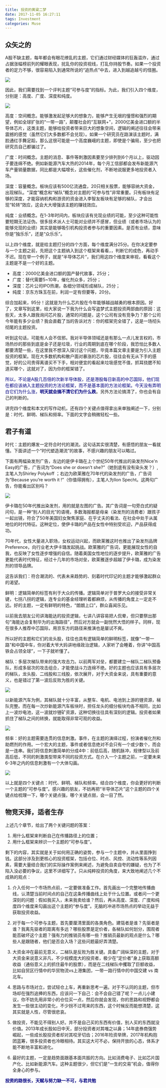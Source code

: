 ```yaml
---
title: 投资的黄粱二梦
date: 2017-11-05 16:27:11
tags: Investment
categories: Muse
---
```

## 众矢之的

A股不缺主题，每年都会有眼花缭乱的主题，它们通过财经媒体的狂轰滥炸，通过占据涨幅榜前列的耀眼表现，扰乱你的投资视线，打乱你持股节奏。如果一个投资者的定力不够，很容易陷入到通常所说的“追热点”中去，进入到越追越亏的怪圈。

![](https://raw.githubusercontent.com/Hunglish/Blog-Photos/master/picture/20171105invest201.jpeg)

因此，我们需要找到一个评判主题“可参与度”的指标。为此，我们引入四个维度，分别是：高度、广度、深度和纯度。

![](https://raw.githubusercontent.com/Hunglish/Blog-Photos/master/picture/20171105invest202.jpeg)

高度：空间概念。能够激发起足够大的想象力，能够产生无垠的憧憬和强烈的期望，例如全球扩张的“一带一路”，颠覆社会的“互联网+”，2000亿美金进口额的半导体芯片，这类主题，能够给投资者带来巨大的想象空间，逻辑的阐述往往会带来震撼的感觉（虽然它们大多数都不会兑现）。如果一个研究员在路演该主题时，满脸通红手舞足蹈，那么这很可能是一个高度巍峨的主题，即使是个骗局，至少也把研究员自己都骗过了。

广度：时间概念。主题的消息、事件等刺激因素要至少排列到6个月以上，驱动因子要连绵不绝。例如新能源汽车大热的2014年，每个月工信部都会发布新能源汽车产量销量数据，同比都是大幅增长，这些催化剂，不断地说服更多地投资者入场。

深度：容量概念。板块应该有500亿流通盘，20只相关股票，能够容纳大资金，出现梯队。“深度”概念和“梯队”概念对主题的“可参与性”非常重要。只有板块有足够的深度，才能容纳机构和游资的资金进入李智友板块有足够的梯队，才会出现“轮转”效应，这会大大增强该主题的赚钱效应。

纯度：业绩概念。在1-3年时间内，板块应该有兑现业绩的可能，至少这种可能性要短期无法证伪。很多技术派人士可能对业绩并不感冒，但业绩（或者市场认为的能够兑现的业绩）其实是能够吸引机构投资者参与的重要因素。是否有业绩，意味你是“独乐乐”，还是“众乐乐”。

以上四个维度，就是给主题打分的四个方面，每个维度满分25分。在你决定要参与一个主题之前，先把这个主题纳入到这个框架来看看，，判断它的成色，再动手不迟。现在举一个例子，就是“半导体芯片“，我们用这四个维度来审视，看看这个主题是不是一个好的主题。

- 高度：2000亿美金进口额的国产替代故事，25分；
- 广度：替代需要5~10年，催化剂众多，25分；
- 深度：芯片公司IPO热潮，各细分领域形成梯队，25分；
- 纯度：京东方珠玉在前，利润一定有但要等，20分。

综合加起来，95分！这就是为什么芯片股在今年能够越战越勇的根本原因。好了，文章写到这里，给大家说一下我为什么会写盗梦式主题投资两部曲的原因：这些天，太多人跟我询问芯片股，通常的问题是，这个公司有没有竞争力？那个公司今年能有多少业绩？我会直截了当的告诉对方：你的框架完全错了，这是一场彻头彻尾的主题投资。

听到这句话，可能有人会不信邪。我对半导体领域还是有那么一点儿发言权的，市场热炒的那些到底是金子还是垃圾，行业的周期到底在哪个阶段，我恐怕比多数人都要清楚一些，在这里我不想深入探讨这个问题，毕竟本篇文章主要是为引入主题投资的框架。现在大多数机构和散户面对暴涨的芯片股，往往会有无从下手的感觉，好的公司贵得离谱买不下手，相对便宜的看起来垃圾感觉不值，抓耳挠腮不知道买哪个，这就对了，因为你的框架错了。

<font color = navy>所以，不论是A股几百倍的次新半导体股，还是港股每日新高的中芯国际，他们现在都应该纳入主题投资的方法论框架，而不是基本面的方法论框架。今天没有弄明白它们为什么涨，**明天就会搞不清它们为什么跌**</font>。另外方法论搞清了，你也会有自己的判断的。

讲完四个维度和本文的写作动机，还有四个关键点值得拿出来单独阐述一下，分别是：时代、鲜明、梯队和频率。下面的文字会稍微轻松一些。

## 君子有道

时代：主题的爆发一定符合时代的潮流。这句话其实很清楚，有感悟的朋友一看就懂。下面讲述一个“时代塑造潮流”的故事，不感兴趣的朋友可以略过。

下面有两幅染发剂广告，左边的是伊卡璐在上个世纪50年代推出的染发剂Nice'n Easy的广告，广告词为“Does she or doesn’t she?”（她到底有没有染头发？）,主笔人为Shirley Polykoff ；右边为欧莱雅在70年代的染发剂的广告，广告词为“Because you’re worth it !”（你值得拥有），主笔人为Ilon Specht。这两句广告，你能看出区别吗？

![](https://raw.githubusercontent.com/Hunglish/Blog-Photos/master/picture/20171105invest203.jpeg)

伊卡璐在50年代推出染发剂，用的就是左图的广告。其广告词是一句旁白式的疑问句，是一种“别人的目光”的语境，多数海报都是母亲（染发剂的消费者）跟孩子一起出镜，符合了50年美国妇女聚焦家庭、在乎丈夫的看法、在社会中处于从属地位的时代特征。这种定位，使伊卡璐的产品在女性中特别受欢迎，产品获得成功。

70年代，女性大量进入职场，女权运动兴起，而欧莱雅这时也推出了染发剂品牌Preference，向行业老大伊卡璐发起挑战。欧莱雅的广告词，更能展现女性的自我，也反映了女性逐步增强的自信。随着美国女性地位的逐步提升，欧莱雅的广告更能代表时代特征，经过十几年的市场对垒，欧莱雅逐步超越了伊卡璐，成为染发剂的领导品牌。

这告诉我们：符合潮流的、代表未来趋势的、刻着时代印记的主题才能够激起群众的渴望。

鲜明：逻辑简单的标签有利于大众的传播。逻辑简单对于普罗大众的接受非常关键，七拐八拐的逻辑，连专业的基金经理听着都麻烦，从传播的角度上一定走不远。好的主题，一定有鲜明的特色，“朗朗上口”，群众喜闻乐见。

以前我去朋友公司讲海能达的投资逻辑，七讲八讲容易把人侃晕，但只要祭出那句“海能达会复制华为的出海路径”，然后对方就会一副恍然大悟的样子。同样，现在很多人推荐中芯国际，用京东方的路径来推演也是屡试不爽。

所以好的主题和它们的龙头股，往往也具有逻辑简单的鲜明标签，就像“一带一路”和中国中车，你对着大爷大妈讲地缘政治逻辑，人家听了会睡着，你讲“中国高铁会占领全球”，一下子就听懂了。

梯队：多层次梯队带来的强大攻击力。以前两军对垒，都要建立一梯队二梯队预备队，形成多层次的攻击组合，才能使战斗力连绵不绝。好的主题也应该具有多层次的梯队，龙头股、二线股和三线股，依次展开，对于大资金来说，具有重要的意义，也是错过了第一波后反败为胜的关键。

![](https://raw.githubusercontent.com/Hunglish/Blog-Photos/master/picture/20171105invest204.jpeg)

以新能源汽车为例，其梯队就十分丰富，从整车、电机、电池到上游的锂资源，梯队完整。而在每一次炒新能源汽车板块时，担任龙头的细分板块均各不相同，比如上一波炒电池，这一波就炒锂矿资源，这种切换往往具有深刻的逻辑。投资者如果抓住了梯队之间的转换，就能取得非常可观的收益。

![](https://raw.githubusercontent.com/Hunglish/Blog-Photos/master/picture/20171105invest205.jpeg)

频率：好的主题需要连贯的信息刺激。事件，在主题的演绎过程，扮演者催化剂和助燃剂的作用。一个宏大的主题，事件或者信息绝对不会只有一个或少数个，而会是一连串。我们将信息刺激简单的分成4中：前低后高，随机脉冲，规律型以及前高后低，不同的刺激类型带来不同的投资方式。在介入一个主题之前，一定要未来6-3年之内的信息刺激有一个大体勾画。

![](https://raw.githubusercontent.com/Hunglish/Blog-Photos/master/picture/20171105invest206.jpeg)

以上就是四个关键点：时代、鲜明、梯队和频率。结合四个维度，你会更好的判断一个主题的“可参与度”。感兴趣的朋友，不妨再把“半导体芯片”这个主题的四个关键点给梳理一下，哪个关键点强，哪个关键点弱，会一目了然。

## 物竞天择，适者生存

上述几个章节，给出了两个关键问题的答案：

1. 用什么框架来判断自己在传播路径上的位置；
2. 用什么框架来辨识一个主题的“可参与度”。

剩下的内容，其实就是关于如何用正确的姿势，参与一个主题中，并从里面挣到钱。这部分涉及到更核心的投资框架，包括仓位、时点、风控、流动性等系列因素，需要大量结合我们的实际操作案例来阐述，为避免自卖自夸的嫌疑，也为了不陷入没必要的争议，这里不详细写了。只从纯粹投资的角度，来大致地阐述几个不成熟的观点：

1. 介入任何一个市场热点前，一定要做准备工作。首先画出一个完整地传播曲线，认清楚当前时间点的自己在这条传播曲线上处于什么位置。或者问一个更深刻的问题：假如我买入，未来我卖给谁？然后，再从高度、深度、广度和纯度四个维度来勾画出这个主题的“参与度”。无脑的冲进市场热点的举动无益于获取投资收益。

2. 对于每一个可参与主题，首先要厘清里面的各类角色。建瓴者是谁？先驱者是谁？我离先驱者的距离有多远？哪些股票是定价者，各梯队如何划分，围观者能否破坏这个主题？强有力的推销员有哪一些？推销员最新的观点是什么？哪些人是跟随者，他们是否会入场？这些问题最好弄清楚。

3. 大资金冲在最前无意义，二梯队是反败为胜关键。具备广阔纵深的主题，对于大资金来说意义非凡，不少规模庞大的投资者，极少在“定价者”身上获取高额收益（通俗意义上的抓住最牛的股票），而是在二线梯队中攫取了巨额收益，比如自贸区行情中的华贸物流vs上港集团，一带一路行情中的中国交建 vs 南北车。

4. 思路与市场对立，尝试轻仓上车，再重新思考一遍。对于不认同的主题，但市场却在强烈追捧的东西，应该问一下自己：会不会自己错了呢？一点儿小建议，你不妨先用非常小的仓位买一点，然后你就会发现，你的思路和视野都会发生一些很主动的变化，不少拐不过弯来的东西，这个时候反而能想清楚，这其实就是人性，尽管很悲哀。

5.  做投资，不能见不得别人好。并不是自己买的东西有价值，别人买的东西就没价值。2013年成长股如日中天，部分投资者对其嗤之以鼻；14年底券商强势崛起，一些成长股投资者却对其咬牙切齿；2016年险资举牌，2017年机构抱团蓝筹，很多投资者也冷眼相待。其实这大可不必，保持开放的心态，体系才能不断地丰富和进化。

6. 最好的主题，一定是趋势面跟基本面共振的方向。比如消费电子、比如芯片国产化、比如新能源汽车。这种主题很少，但它们是“一生的交易”机会，值得你全身心的参与。

<font color=navy>**投资的路很长，天赋与努力缺一不可，与君共勉**</font>